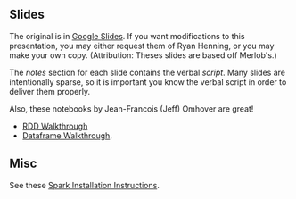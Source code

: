 ## Slides

The original is in [Google Slides](https://docs.google.com/presentation/d/1UJ6VuCts1Po6sQGrAxYoo6f5hlqu-v6qYLdeW_gZp9k/edit?usp=sharing). If you want modifications to this presentation, you may either request them of Ryan Henning, or you may make your own copy. (Attribution: Theses slides are based off Merlob's.)

The *notes* section for each slide contains the verbal *script*. Many slides are intentionally sparse, so it is important you know the verbal script in order to deliver them properly.

Also, these notebooks by Jean-Francois (Jeff) Omhover are great!
 - [RDD Walkthrough](https://github.com/zipfian/DSI_Lectures/blob/master/spark/jf_omhover/spark_intro_lecture.ipynb)
 - [Dataframe Walkthrough](https://github.com/zipfian/DSI_Lectures/blob/master/spark/jf_omhover/spark_df_lecture.ipynb).

## Misc

See these [Spark Installation Instructions](https://github.com/zipfian/spark-install).

